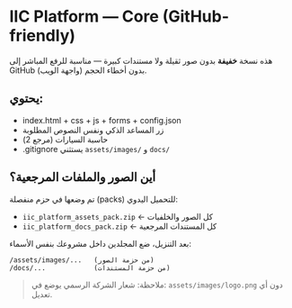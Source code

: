 
# IIC Platform — Core (GitHub-friendly)
هذه نسخة **خفيفة** بدون صور ثقيلة ولا مستندات كبيرة — مناسبة للرفع المباشر إلى GitHub (واجهة الويب) بدون أخطاء الحجم.

## يحتوي:
- index.html + css + js + forms + config.json
- زر المساعد الذكي ونفس النصوص المطلوبة
- حاسبة السيارات (مرجع 2)
- .gitignore يستثني `assets/images/` و `docs/`

## أين الصور والملفات المرجعية؟
تم وضعها في حزم منفصلة (packs) للتحميل اليدوي:
- `iic_platform_assets_pack.zip`  ← كل الصور والخلفيات
- `iic_platform_docs_pack.zip`    ← كل المستندات المرجعية

بعد التنزيل، ضع المجلدين داخل مشروعك بنفس الأسماء:
```
/assets/images/...   (من حزمة الصور)
/docs/...            (من حزمة المستندات)
```

> ملاحظة: شعار الشركة الرسمي يوضع في: `assets/images/logo.png` دون أي تعديل.
